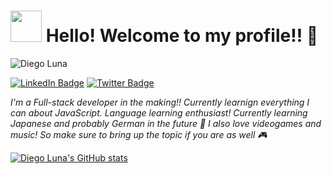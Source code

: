# <img src="https://media.giphy.com/media/OpBA2nKQog7LENz8Of/giphy.gif" height="50px"> Hello! Welcome to my profile!! 👋
![Diego Luna](https://user-images.githubusercontent.com/58125939/179345232-2c114979-ff6f-42fe-b0c9-05252f5ecc73.png)

[![LinkedIn Badge](https://img.shields.io/badge/LinkedIn-0077B5?style=for-the-badge&logo=linkedin&logoColor=white)](https://www.linkedin.com/in/diego-luna-granados/)
[![Twitter Badge](https://img.shields.io/badge/Twitter-1DA1F2?style=for-the-badge&logo=twitter&logoColor=white)](https://twitter.com/SlowKingVI)

*I'm a Full-stack developer in the making!!*
*Currently learnign everything I can about JavaScript. Language learning enthusiast! Currently learning Japanese and probably German in the future :crossed_fingers:*
*I also love videogames and music! So make sure to bring up the topic if you are as well 🎮*

[![Diego Luna's GitHub stats](https://github-readme-stats.vercel.app/api?username=SlowKingV&count_private=true&show_icons=true&theme=radical)](https://github.com/anuraghazra/github-readme-stats)
<!--
**SlowKingV/SlowKingV** is a ✨ _special_ ✨ repository because its `README.md` (this file) appears on your GitHub profile.

Here are some ideas to get you started:

- 🔭 I’m currently working on ...
- 🌱 I’m currently learning ...
- 👯 I’m looking to collaborate on ...
- 🤔 I’m looking for help with ...
- 💬 Ask me about ...
- 📫 How to reach me: ...
- 😄 Pronouns: ...
- ⚡ Fun fact: ...
-->

